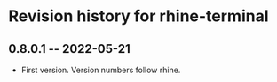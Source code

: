 # Revision history for rhine-terminal

## 0.8.0.1 -- 2022-05-21

* First version. Version numbers follow rhine.
